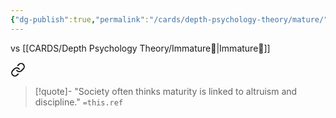 ```yaml
---
{"dg-publish":true,"permalink":"/cards/depth-psychology-theory/mature/","created":"2023-01-05T14:29:41.970+01:00","updated":"2023-05-08T21:06:38.705+02:00"}
---
```


vs [[CARDS/Depth Psychology Theory/Immature🐇\|Immature🐇]]

<div class="transclusion internal-embed is-loaded"><a class="markdown-embed-link" href="/sources/contents/are-mature-and-happy-really-opposites-chris-taylor/#eef33d" aria-label="Open link"><svg xmlns="http://www.w3.org/2000/svg" width="24" height="24" viewBox="0 0 24 24" fill="none" stroke="currentColor" stroke-width="2" stroke-linecap="round" stroke-linejoin="round" class="svg-icon lucide-link"><path d="M10 13a5 5 0 0 0 7.54.54l3-3a5 5 0 0 0-7.07-7.07l-1.72 1.71"></path><path d="M14 11a5 5 0 0 0-7.54-.54l-3 3a5 5 0 0 0 7.07 7.07l1.71-1.71"></path></svg></a><div class="markdown-embed">



> [!quote]-
> "Society often thinks maturity is linked to altruism and discipline."
> `=this.ref`

</div></div>

